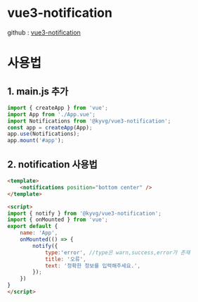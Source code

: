 # vue3-notification 
github :  [vue3-notification](https://github.com/kyvg/vue3-notification)


# 사용법

## 1. main.js 추가
```javascript
import { createApp } from 'vue';
import App from './App.vue';
import Notifications from '@kyvg/vue3-notification';
const app = createApp(App);
app.use(Notifications);
app.mount('#app');
```


## 2. notification 사용법
```html javascript
<template>
    <notifications position="bottom center" />
</template>

<script>
import { notify } from '@kyvg/vue3-notification';
import { onMounted } from 'vue';
export default {
    name: 'App',
    onMounted(() => {
        notify({
            type:'error', //type은 warn,success,error가 존재
            title: '오류',
            text: '정확한 정보를 입력해주세요.',
        });
    })
}    
</script>
```